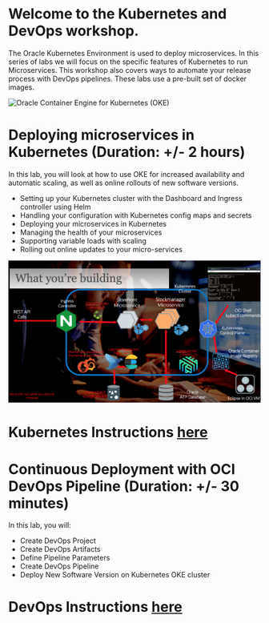 # Welcome to the Kubernetes and DevOps workshop.
The Oracle Kubernetes Environment is used to deploy microservices. 
In this series of labs we will focus on the specific features of Kubernetes to run Microservices. 
This workshop also covers ways to automate your release process with DevOps pipelines.
These labs use a pre-built set of docker images.

![Oracle Container Engine for Kubernetes (OKE)](./images/oke_architecture.png)

# Deploying microservices in Kubernetes (Duration: +/- 2 hours)
In this lab, you will look at how to use OKE for increased availability and automatic scaling, as well as online rollouts of new software versions.
- Setting up your Kubernetes cluster with the Dashboard and Ingress controller using Helm
- Handling your configuration with Kubernetes config maps and secrets
- Deploying your microservices in Kubernetes
- Managing the health of your microservices
- Supporting variable loads with scaling
- Rolling out online updates to your micro-services

![What you will build in this lab](./images/architecture-overview.png)

# Kubernetes Instructions [here](https://oracle.github.io/cloudtestdrive/AppDev/cloud-native/livelabs/individual/kubernetes/kubernetes-core/index.html?lab=kubernetes-core)


# Continuous Deployment with OCI DevOps Pipeline (Duration: +/- 30 minutes)
In this lab, you will:
- Create DevOps Project
- Create DevOps Artifacts
- Define Pipeline Parameters
- Create DevOps Pipeline
- Deploy New Software Version on Kubernetes OKE cluster

# DevOps Instructions [here](https://github.com/OCI-CEE/OCI-Handson-week-2021/blob/main/LAB-03/devops-pipeline/devops-pipeline.md)

